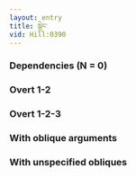 ```yaml
---
layout: entry
title: སྒྲེང་
vid: Hill:0390
---
```

### Dependencies (N = 0)


### Overt 1-2


### Overt 1-2-3


### With oblique arguments


### With unspecified obliques
